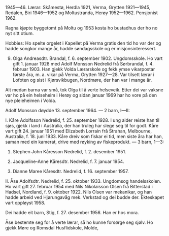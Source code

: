 1945—46. Lærar: Skåmestø, Herdla 1921, Verma, Grytten 1921—1945, Redalen, Biri 1946—1952 og Moltustranda, Herøy 1952—1962. Pensjonist 1962.

Ragna kjøpte byggetomt på Moltu og 1953 kosta ho bustadhus der ho no nyt sitt otium.

Hobbies: Ho spelte orgelet i Kapellet på Verma gratis den tid ho var der og hadde songkor mange år, hadde søndagsskole og er misjonsinteressert.

9. Olga Andreasdtr. Brandal, f. 6. september 1902. Ungdomsskole. Ho vart gift 1. januar 1928 med Adolf Monsson Nedrelid frå Sørbrandal, f. 4. februar 1903. Han gjekk Volda Lærarskole og fekk ymse vikarpostar første åra, m. a. vikar på Verma, Grytten 1927—28. Var tilsett lærar i Lofoten og sist i Kjørsvikbugen, Nordmøre, der han var i mange år.

Alt medan barna var små, tok Olga til å verte helseveik. Etter dei var vaksne var ho på ein helseheim i Herøy og sidan januar 1969 har ho vore på den nye pleieheimen i Volda.

Adolf Monsson døydde 13. september 1964. — 2 barn, I—II:

I. Kåre Adolfsson Nedrelid, f. 25. september 1928. I ung alder reiste han til sjøs, gjekk i land i Australia, der han truleg har slege seg til for godt. Kåre vart gift 24. januar 1951 med Elizabeth Lorrain frå Strahan, Melbourne, Australia, f. 18. juni 1933. Kåre dreiv som fiskar ei tid, men siste åra har han, saman med ein kamerat, drive med røyking av fiskeprodukt. — 3 barn, 1—3:

1. Stephen John Kåresson Nedrelid, f. 2. desember 1951.

2. Jacqueline-Anne Kåresdtr. Nedrelid, f. 7. januar 1954.

3. Dianne Maree Kåresdtr. Nedrelid, f. 16. september 1957.

II. Åse Adolfsdtr. Nedrelid, f. 25. oktober 1933. Ungdomsog handelsskolen. Ho vart gift 27. februar 1954 med Nils Nikolaisson Olsen frå Bitterstad i Hadsel, Nordland, f. 9. oktober 1922. Nils Olsen var mekanikar, og han hadde arbeid ved Hjørungavåg mek. Verkstad og dei budde der. Ekteskapet vart oppløyst 1958.

Dei hadde eit barn, Stig, f. 27. desember 1956. Han er hos mora.

Åse bestemte seg for å verte lærar, så ho kunne forsørge seg sjølv. Ho gjekk Møre og Romsdal Husflidskole, Molde,